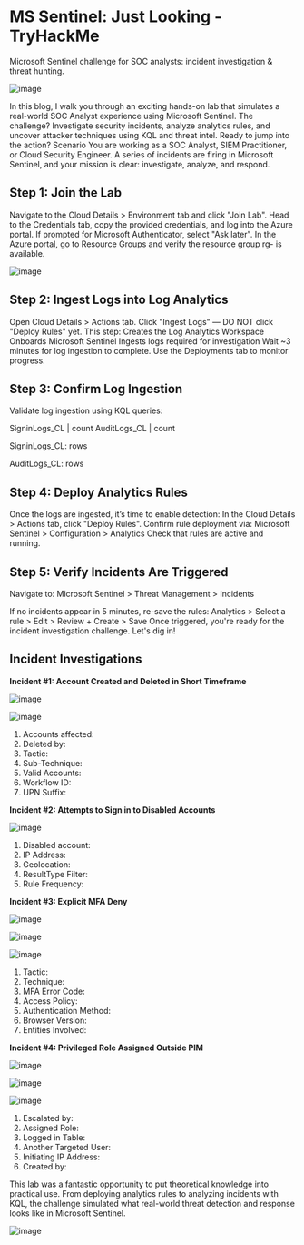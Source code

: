 # **MS Sentinel: Just Looking - TryHackMe**
Microsoft Sentinel challenge for SOC analysts: incident investigation & threat hunting.

![image](https://github.com/user-attachments/assets/b7d1a2bc-255e-457f-8a48-2cd5b5cb9c63)

In this blog, I walk you through an exciting hands-on lab that simulates a real-world SOC Analyst experience using Microsoft Sentinel. 
The challenge? Investigate security incidents, analyze analytics rules, and uncover attacker techniques using KQL and threat intel. 
Ready to jump into the action?
Scenario
You are working as a SOC Analyst, SIEM Practitioner, or Cloud Security Engineer. 
A series of incidents are firing in Microsoft Sentinel, and your mission is clear: investigate, analyze, and respond.


## **Step 1: Join the Lab**
Navigate to the Cloud Details > Environment tab and click "Join Lab".
Head to the Credentials tab, copy the provided credentials, and log into the Azure portal.
If prompted for Microsoft Authenticator, select "Ask later".
In the Azure portal, go to Resource Groups and verify the resource group rg-<labId> is available.

![image](https://github.com/user-attachments/assets/c0579264-ee60-4568-b212-758e9f5fdf0e)


## **Step 2: Ingest Logs into Log Analytics**
Open Cloud Details > Actions tab.
Click "Ingest Logs" — DO NOT click "Deploy Rules" yet.
This step:
Creates the Log Analytics Workspace
Onboards Microsoft Sentinel
Ingests logs required for investigation
Wait ~3 minutes for log ingestion to complete. Use the Deployments tab to monitor progress.

## **Step 3: Confirm Log Ingestion**
Validate log ingestion using KQL queries:

SigninLogs_CL | count
AuditLogs_CL | count

SigninLogs_CL:  rows

AuditLogs_CL:  rows

## **Step 4: Deploy Analytics Rules**
Once the logs are ingested, it’s time to enable detection:
In the Cloud Details > Actions tab, click "Deploy Rules".
Confirm rule deployment via:
Microsoft Sentinel > Configuration > Analytics
Check that rules are active and running.

## **Step 5: Verify Incidents Are Triggered**
Navigate to:
Microsoft Sentinel > Threat Management > Incidents

If no incidents appear in 5 minutes, re-save the rules:
Analytics > Select a rule > Edit > Review + Create > Save
Once triggered, you're ready for the incident investigation challenge. Let's dig in!

## **Incident Investigations**
**Incident #1: Account Created and Deleted in Short Timeframe**


![image](https://github.com/user-attachments/assets/2aabfcf2-3707-487a-8fbf-0fc5acc94110)


![image](https://github.com/user-attachments/assets/0c8e3bb0-f0a7-4b89-89cc-c204cda02e17)


1. Accounts affected: 
2. Deleted by: 
3. Tactic: 
4. Sub-Technique: 
5. Valid Accounts: 
6. Workflow ID:
7. UPN Suffix: 


**Incident #2: Attempts to Sign in to Disabled Accounts**


![image](https://github.com/user-attachments/assets/97592ce7-4dd6-41e5-86b0-93841e8e73c4)


1. Disabled account: 
2. IP Address: 
3. Geolocation: 
4. ResultType Filter: 
5. Rule Frequency: 

**Incident #3: Explicit MFA Deny**


![image](https://github.com/user-attachments/assets/da41a490-b7d3-41ed-a05c-bed0a1d5b09c)

![image](https://github.com/user-attachments/assets/6d0fad3f-60a2-4370-8a29-3c4ad07da8df)

![image](https://github.com/user-attachments/assets/32195fe6-ea57-48f8-bb90-5f558bcaa87b)


1. Tactic: 
2. Technique: 
3. MFA Error Code: 
4. Access Policy: 
5. Authentication Method: 
6. Browser Version: 
7. Entities Involved: 

**Incident #4: Privileged Role Assigned Outside PIM**


![image](https://github.com/user-attachments/assets/1a3391d9-f1c9-493e-a9df-26f43e5debf8)

![image](https://github.com/user-attachments/assets/9152be04-3736-4732-99fe-15bda9e04de4)

![image](https://github.com/user-attachments/assets/2e117b78-1ad0-449f-bc56-d49ebf7aa30c)

1. Escalated by: 
2. Assigned Role: 
3. Logged in Table: 
4. Another Targeted User: 
5. Initiating IP Address:
6. Created by: 

This lab was a fantastic opportunity to put theoretical knowledge into practical use. 
From deploying analytics rules to analyzing incidents with KQL, the challenge simulated what real-world threat detection and response looks like in Microsoft Sentinel.

![image](https://github.com/user-attachments/assets/bfd1bff9-f39b-4df5-8a13-9630b7325ddb)




